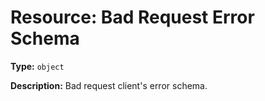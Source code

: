 # Resource: Bad Request Error Schema

**Type:** `object`

**Description:**
Bad request client's error schema.